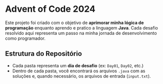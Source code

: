 #  Advent of Code 2024

Este projeto foi criado com o objetivo de **aprimorar minha lógica de programação** enquanto aprendo e pratico a linguagem **Java**. Cada desafio resolvido aqui representa um passo na minha jornada de desenvolvimento como programador.

## Estrutura do Repositório

- Cada pasta representa um **dia de desafio** (ex: `Day01`, `Day02`, etc.)
- Dentro de cada pasta, você encontrará os arquivos `.java` com as soluções e, quando necessário, os arquivos de entrada (`input.txt`).
